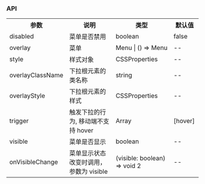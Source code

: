 ### API

<table>
  <tbody>
    <tr>
      <th  width="15%">参数</th><th width="35%">说明</th><th width="35%">类型</th><th width="15%">默认值</th>
    </tr>
    <tr>
      <td width="15%">disabled</td><td width="35%">菜单是否禁用</td><td width="35%">boolean</td><td width="15%">false</td>
    </tr>
    <tr>
      <td width="15%">overlay</td><td width="35%">菜单</td><td width="35%">Menu | () => Menu</td><td width="15%">--</td>
    </tr>
    <tr>
      <td width="15%">style</td><td width="35%">样式对象</td><td width="35%">CSSProperties</td><td width="15%">--</td>
    </tr>
    <tr>
      <td width="15%">overlayClassName</td><td width="35%">下拉根元素的类名称</td><td width="35%">string</td><td width="15%">--</td>
    </tr>
    <tr>
      <td width="15%">overlayStyle</td><td width="35%">下拉根元素的样式</td><td width="35%">CSSProperties</td><td width="15%">--</td>
    </tr>
    <tr>
      <td width="15%">trigger</td><td width="35%">触发下拉的行为, 移动端不支持 hover</td><td width="35%">Array<click|hover|contextMenu>	</td><td width="15%">[hover]</td>
    </tr>
    <tr>
      <td width="15%">visible</td><td width="35%">菜单是否显示</td><td width="35%">boolean</td><td width="15%">--</td>
    </tr>
    <tr>
      <td width="15%">onVisibleChange</td><td width="35%">菜单显示状态改变时调用，参数为 visible</td><td width="35%">(visible: boolean) => void	2</td><td width="15%">--</td>
    </tr>
  </tbody>
</table>